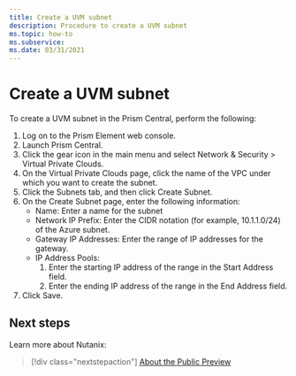 ```yaml
---
title: Create a UVM subnet
description: Procedure to create a UVM subnet
ms.topic: how-to
ms.subservice:  
ms.date: 03/31/2021
---
```


# Create a UVM subnet

To create a UVM subnet in the Prism Central, perform the following:

1. Log on to the Prism Element web console.
1. Launch Prism Central.
1. Click the gear icon in the main menu and select Network & Security > Virtual Private Clouds.
1. On the Virtual Private Clouds page, click the name of the VPC under which you want to create the subnet.
1. Click the Subnets tab, and then click Create Subnet.
1. On the Create Subnet page, enter the following information:
    - Name: Enter a name for the subnet
    - Network IP Prefix: Enter the CIDR notation (for example, 10.1.1.0/24) of the Azure subnet.
    - Gateway IP Addresses: Enter the range of IP addresses for the gateway.
    - IP Address Pools:
         1. Enter the starting IP address of the range in the Start Address field.
         1. Enter the ending IP address of the range in the End Address field.
1. Click Save.

## Next steps

Learn more about Nutanix:

> [!div class="nextstepaction"]
> [About the Public Preview](about-the-public-preview.md)
